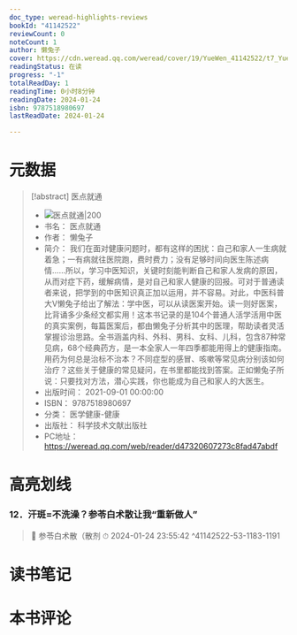 ```yaml
---
doc_type: weread-highlights-reviews
bookId: "41142522"
reviewCount: 0
noteCount: 1
author: 懒兔子
cover: https://cdn.weread.qq.com/weread/cover/19/YueWen_41142522/t7_YueWen_41142522.jpg
readingStatus: 在读
progress: "-1"
totalReadDay: 1
readingTime: 0小时8分钟
readingDate: 2024-01-24
isbn: 9787518980697
lastReadDate: 2024-01-24

---
```

# 元数据
> [!abstract] 医点就通
> - ![ 医点就通|200](https://cdn.weread.qq.com/weread/cover/19/YueWen_41142522/t7_YueWen_41142522.jpg)
> - 书名： 医点就通
> - 作者： 懒兔子
> - 简介： 我们在面对健康问题时，都有这样的困扰：自己和家人一生病就着急；一有病就往医院跑，费时费力；没有足够时间向医生陈述病情……所以，学习中医知识，关键时刻能判断自己和家人发病的原因，从而对症下药，缓解病情，是对自己和家人健康的回报。可对于普通读者来说，把学到的中医知识真正加以运用，并不容易。对此，中医科普大V懒兔子给出了解法：学中医，可以从读医案开始。读一则好医案，比背诵多少条经文都实用！这本书记录的是104个普通人活学活用中医的真实案例，每篇医案后，都由懒兔子分析其中的医理，帮助读者灵活掌握诊治思路。全书涵盖内科、外科、男科、女科、儿科，包含87种常见病，68个经典药方，是一本全家人一年四季都能用得上的健康指南。用药为何总是治标不治本？不同症型的感冒、咳嗽等常见病分别该如何治疗？这些关于健康的常见疑问，在书里都能找到答案。正如懒兔子所说：只要找对方法，潜心实践，你也能成为自己和家人的大医生。
> - 出版时间： 2021-09-01 00:00:00
> - ISBN： 9787518980697
> - 分类： 医学健康-健康
> - 出版社： 科学技术文献出版社
> - PC地址：https://weread.qq.com/web/reader/d47320607273c8fad47abdf

# 高亮划线

### 12．汗斑=不洗澡？参苓白术散让我“重新做人”

> 📌 参苓白术散（散剂 
> ⏱ 2024-01-24 23:55:42 ^41142522-53-1183-1191

# 读书笔记

# 本书评论

